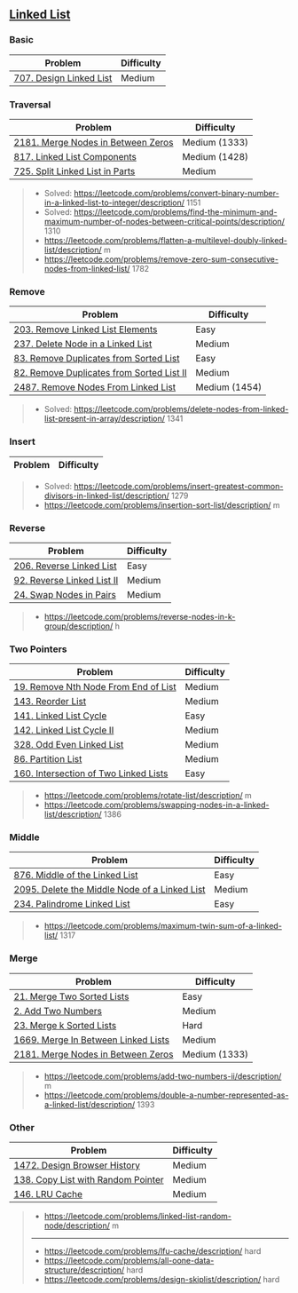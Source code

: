 ## [Linked List](../topics/linked-list.md)

### Basic
| Problem          | Difficulty |
|------------------|------------|
|[707. Design Linked List](../leetcode/707.design-linked-list.md)|Medium|
 
### Traversal
| Problem          | Difficulty |
|------------------|------------|
|[2181. Merge Nodes in Between Zeros](../leetcode/2181.merge-nodes-in-between-zeros.md)|Medium (1333)|
|[817. Linked List Components](../leetcode/817.linked-list-components.md)|Medium (1428)|
|[725. Split Linked List in Parts](../leetcode/725.split-linked-list-in-parts.md)|Medium|

> * Solved: https://leetcode.com/problems/convert-binary-number-in-a-linked-list-to-integer/description/ 1151
> * Solved: https://leetcode.com/problems/find-the-minimum-and-maximum-number-of-nodes-between-critical-points/description/ 1310
> * https://leetcode.com/problems/flatten-a-multilevel-doubly-linked-list/description/ m
> * https://leetcode.com/problems/remove-zero-sum-consecutive-nodes-from-linked-list/ 1782

### Remove
| Problem          | Difficulty |
|------------------|------------|
|[203. Remove Linked List Elements](../leetcode/203.remove-linked-list-elements.md)|Easy|
|[237. Delete Node in a Linked List](../leetcode/237.delete-node-in-a-linked-list.md)|Medium|
|[83. Remove Duplicates from Sorted List](../leetcode/83.remove-duplicates-from-sorted-list.md)|Easy|
|[82. Remove Duplicates from Sorted List II](../leetcode/82.remove-dpulicates-from-sorted-list-ii.md)|Medium|
|[2487. Remove Nodes From Linked List](../leetcode/2487.remove-nodes-from-linked-list.md)|Medium (1454)|

> * Solved: https://leetcode.com/problems/delete-nodes-from-linked-list-present-in-array/description/ 1341

### Insert
| Problem          | Difficulty |
|------------------|------------|
> * Solved: https://leetcode.com/problems/insert-greatest-common-divisors-in-linked-list/description/ 1279
> * https://leetcode.com/problems/insertion-sort-list/description/ m

### Reverse
| Problem          | Difficulty |
|------------------|------------|
|[206. Reverse Linked List](../leetcode/206.reverse-linked-list.md)|Easy|
|[92. Reverse Linked List II](../leetcode/92.reverse-linked-list-ii.md)|Medium|
|[24. Swap Nodes in Pairs](../leetcode/24.swap-nodes-in-pairs.md)|Medium|

> * https://leetcode.com/problems/reverse-nodes-in-k-group/description/ h

### Two Pointers
| Problem          | Difficulty |
|------------------|------------|
|[19. Remove Nth Node From End of List](../leetcode/19.remove-nth-node-from-end-of-list.md)|Medium|
|[143. Reorder List](../leetcode/143.reorder-list.md)|Medium|
|[141. Linked List Cycle](../leetcode/141.linked-list-cycle.md)|Easy|
|[142. Linked List Cycle II](../leetcode/142.linked-list-cycle-ii.md)|Medium|
|[328. Odd Even Linked List](../leetcode/328.odd-even-linked-list.md)|Medium|
|[86. Partition List](../leetcode/86.partition-list.md)|Medium|
|[160. Intersection of Two Linked Lists](../leetcode/160.intersection-of-two-linked-lists.md)|Easy|

> * https://leetcode.com/problems/rotate-list/description/ m
> * https://leetcode.com/problems/swapping-nodes-in-a-linked-list/description/ 1386

### Middle
| Problem          | Difficulty |
|------------------|------------|
|[876. Middle of the Linked List](../leetcode/876.middle-of-the-linked-list.md)|Easy|
|[2095. Delete the Middle Node of a Linked List](../leetcode/2095.delete-the-middle-node-of-a-linked-list.md)|Medium|
|[234. Palindrome Linked List](../leetcode/234.palindrome-linked-list.md)|Easy|
> * https://leetcode.com/problems/maximum-twin-sum-of-a-linked-list/ 1317

### Merge
| Problem          | Difficulty |
|------------------|------------|
|[21. Merge Two Sorted Lists](../leetcode/21.merge-two-sorted-lists.md)|Easy|
|[2. Add Two Numbers](../leetcode/2.add-two-numbers.md)|Medium|
|[23. Merge k Sorted Lists](../leetcode/23.merge-k-sorted-lists.md)|Hard|
|[1669. Merge In Between Linked Lists](../leetcode/1669.merge-in-between-linked-lists.md)|Medium|
|[2181. Merge Nodes in Between Zeros](../leetcode/2181.merge-nodes-in-between-zeros.md)|Medium (1333)|
> * https://leetcode.com/problems/add-two-numbers-ii/description/ m
> * https://leetcode.com/problems/double-a-number-represented-as-a-linked-list/description/ 1393

### Other
| Problem          | Difficulty |
|------------------|------------|
|[1472. Design Browser History](../leetcode/1472.design-browser-history.md)|Medium|
|[138. Copy List with Random Pointer](../leetcode/138.copy-list-with-random-pointers.md)|Medium|
|[146. LRU Cache](../leetcode/146.lru-cache.md)|Medium|

> * https://leetcode.com/problems/linked-list-random-node/description/ m
> ----
> * https://leetcode.com/problems/lfu-cache/description/ hard
> * https://leetcode.com/problems/all-oone-data-structure/description/ hard
> * https://leetcode.com/problems/design-skiplist/description/ hard